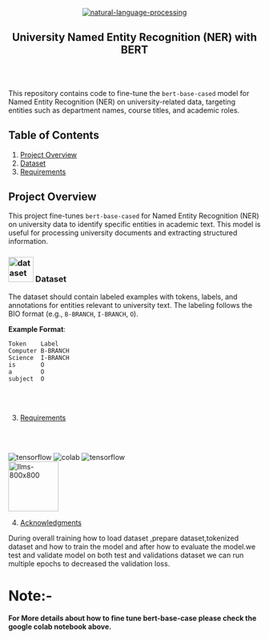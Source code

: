 <div align="center">

  <a href="https://imgbb.com/"><img src="https://i.ibb.co/5LHZgs5/natural-language-processing.png" alt="natural-language-processing" border="0"></a><br /><a target='_blank' href='https://imgbb.com/'></a> 
  ## University Named Entity Recognition (NER) with BERT
</div> 

<br></br>

This repository contains code to fine-tune the `bert-base-cased` model for Named Entity Recognition (NER) on university-related data, targeting entities such as department names, course titles, and academic roles.

## **Table of Contents**
1. [Project Overview](#project-overview)
2. [Dataset](#dataset)
3. [Requirements](#requirements)

## **Project Overview**

This project fine-tunes `bert-base-cased` for Named Entity Recognition (NER) on university data to identify specific entities in academic text. This model is useful for processing university documents and extracting structured information.

###  <a href="https://imgbb.com/"><img src="https://i.ibb.co/D9vKsxH/dataset.png" alt="dataset" border="0"  width="50"></a> Dataset

The dataset should contain labeled examples with tokens, labels, and annotations for entities relevant to university text. The labeling follows the BIO format (e.g., `B-BRANCH`, `I-BRANCH`, `O`).

**Example Format**:
```plaintext
Token    Label
Computer B-BRANCH
Science  I-BRANCH
is       O
a        O
subject  O
```

<br></br>


3. [Requirements](#requirements)

<br></br>



<div id="badges" align="start">

  <a >
    <img src="https://img.shields.io/badge/Python-3776AB?style=for-the-badge&logo=python&logoColor=white" alt="tensorflow"/>
  </a>


   <a >
    <img src="https://img.shields.io/badge/Colab-F9AB00?style=for-the-badge&logo=googlecolab&color=525252" alt="colab"/>

     
  </a>

   <a >
    <img src="https://img.shields.io/badge/TensorFlow-FF6F00?style=for-the-badge&logo=tensorflow&logoColor=white" alt="tensorflow"/>

  </a>
 
</div>


<a >
<img src="https://i.ibb.co/k2F2Bgz/llms-800x800.png" alt="llms-800x800" border="0"  width="100"/>
  </a>



  4. [Acknowledgments](#acknowledgments)

During overall training how to load dataset ,prepare dataset,tokenized dataset and how to train the model and after how to evaluate the model.we test and validate model on both test and validations dataset we can run multiple epochs to decreased the validation loss.


# Note:- 
**For More details about how to fine tune bert-base-case please check the google colab notebook above.**



